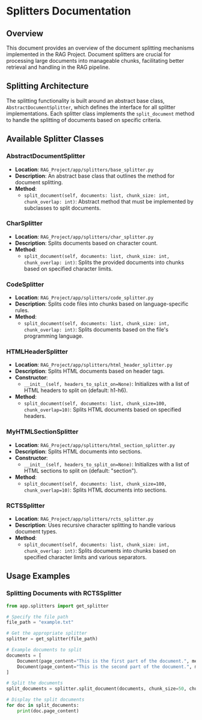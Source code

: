 # Splitters Documentation

## Overview
This document provides an overview of the document splitting mechanisms implemented in the RAG Project. Document splitters are crucial for processing large documents into manageable chunks, facilitating better retrieval and handling in the RAG pipeline.

## Splitting Architecture
The splitting functionality is built around an abstract base class, `AbstractDocumentSplitter`, which defines the interface for all splitter implementations. Each splitter class implements the `split_document` method to handle the splitting of documents based on specific criteria.

## Available Splitter Classes

### AbstractDocumentSplitter
- **Location**: `RAG_Project/app/splitters/base_splitter.py`
- **Description**: An abstract base class that outlines the method for document splitting.
- **Method**:
  - `split_document(self, documents: list, chunk_size: int, chunk_overlap: int)`: Abstract method that must be implemented by subclasses to split documents.

### CharSplitter
- **Location**: `RAG_Project/app/splitters/char_splitter.py`
- **Description**: Splits documents based on character count.
- **Method**:
  - `split_document(self, documents: list, chunk_size: int, chunk_overlap: int)`: Splits the provided documents into chunks based on specified character limits.

### CodeSplitter
- **Location**: `RAG_Project/app/splitters/code_splitter.py`
- **Description**: Splits code files into chunks based on language-specific rules.
- **Method**:
  - `split_document(self, documents: list, chunk_size: int, chunk_overlap: int)`: Splits documents based on the file's programming language.

### HTMLHeaderSplitter
- **Location**: `RAG_Project/app/splitters/html_header_splitter.py`
- **Description**: Splits HTML documents based on header tags.
- **Constructor**:
  - `__init__(self, headers_to_split_on=None)`: Initializes with a list of HTML headers to split on (default: h1-h6).
- **Method**:
  - `split_document(self, documents: list, chunk_size=100, chunk_overlap=10)`: Splits HTML documents based on specified headers.

### MyHTMLSectionSplitter
- **Location**: `RAG_Project/app/splitters/html_section_splitter.py`
- **Description**: Splits HTML documents into sections.
- **Constructor**:
  - `__init__(self, headers_to_split_on=None)`: Initializes with a list of HTML sections to split on (default: "section").
- **Method**:
  - `split_document(self, documents: list, chunk_size=100, chunk_overlap=10)`: Splits HTML documents into sections.

### RCTSSplitter
- **Location**: `RAG_Project/app/splitters/rcts_splitter.py`
- **Description**: Uses recursive character splitting to handle various document types.
- **Method**:
  - `split_document(self, documents: list, chunk_size: int, chunk_overlap: int)`: Splits documents into chunks based on specified character limits and various separators.

## Usage Examples

### Splitting Documents with RCTSSplitter
```python
from app.splitters import get_splitter

# Specify the file path
file_path = "example.txt"

# Get the appropriate splitter
splitter = get_splitter(file_path)

# Example documents to split
documents = [
    Document(page_content="This is the first part of the document.", metadata={"source": "example.txt"}),
    Document(page_content="This is the second part of the document.", metadata={"source": "example.txt"})
]

# Split the documents
split_documents = splitter.split_document(documents, chunk_size=50, chunk_overlap=10)

# Display the split documents
for doc in split_documents:
    print(doc.page_content)
```